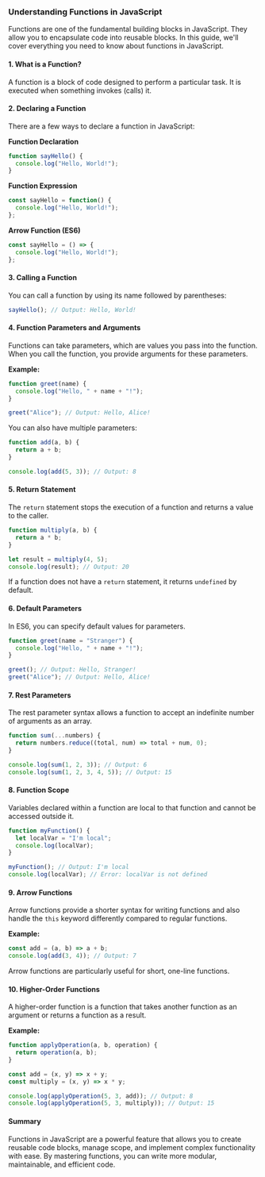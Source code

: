 ### Understanding Functions in JavaScript

Functions are one of the fundamental building blocks in JavaScript. They allow you to encapsulate code into reusable blocks. In this guide, we'll cover everything you need to know about functions in JavaScript.

#### 1. What is a Function?

A function is a block of code designed to perform a particular task. It is executed when something invokes (calls) it.

#### 2. Declaring a Function

There are a few ways to declare a function in JavaScript:

**Function Declaration**

```javascript
function sayHello() {
  console.log("Hello, World!");
}
```

**Function Expression**

```javascript
const sayHello = function() {
  console.log("Hello, World!");
};
```

**Arrow Function (ES6)**

```javascript
const sayHello = () => {
  console.log("Hello, World!");
};
```

#### 3. Calling a Function

You can call a function by using its name followed by parentheses:

```javascript
sayHello(); // Output: Hello, World!
```

#### 4. Function Parameters and Arguments

Functions can take parameters, which are values you pass into the function. When you call the function, you provide arguments for these parameters.

**Example:**

```javascript
function greet(name) {
  console.log("Hello, " + name + "!");
}

greet("Alice"); // Output: Hello, Alice!
```

You can also have multiple parameters:

```javascript
function add(a, b) {
  return a + b;
}

console.log(add(5, 3)); // Output: 8
```

#### 5. Return Statement

The `return` statement stops the execution of a function and returns a value to the caller.

```javascript
function multiply(a, b) {
  return a * b;
}

let result = multiply(4, 5);
console.log(result); // Output: 20
```

If a function does not have a `return` statement, it returns `undefined` by default.

#### 6. Default Parameters

In ES6, you can specify default values for parameters.

```javascript
function greet(name = "Stranger") {
  console.log("Hello, " + name + "!");
}

greet(); // Output: Hello, Stranger!
greet("Alice"); // Output: Hello, Alice!
```

#### 7. Rest Parameters

The rest parameter syntax allows a function to accept an indefinite number of arguments as an array.

```javascript
function sum(...numbers) {
  return numbers.reduce((total, num) => total + num, 0);
}

console.log(sum(1, 2, 3)); // Output: 6
console.log(sum(1, 2, 3, 4, 5)); // Output: 15
```

#### 8. Function Scope

Variables declared within a function are local to that function and cannot be accessed outside it.

```javascript
function myFunction() {
  let localVar = "I'm local";
  console.log(localVar);
}

myFunction(); // Output: I'm local
console.log(localVar); // Error: localVar is not defined
```

#### 9. Arrow Functions

Arrow functions provide a shorter syntax for writing functions and also handle the `this` keyword differently compared to regular functions.

**Example:**

```javascript
const add = (a, b) => a + b;
console.log(add(3, 4)); // Output: 7
```

Arrow functions are particularly useful for short, one-line functions.

#### 10. Higher-Order Functions

A higher-order function is a function that takes another function as an argument or returns a function as a result.

**Example:**

```javascript
function applyOperation(a, b, operation) {
  return operation(a, b);
}

const add = (x, y) => x + y;
const multiply = (x, y) => x * y;

console.log(applyOperation(5, 3, add)); // Output: 8
console.log(applyOperation(5, 3, multiply)); // Output: 15
```

#### Summary

Functions in JavaScript are a powerful feature that allows you to create reusable code blocks, manage scope, and implement complex functionality with ease. By mastering functions, you can write more modular, maintainable, and efficient code.